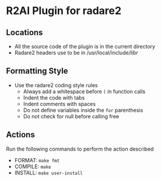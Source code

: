 # R2AI Plugin for radare2

## Locations

- All the source code of the plugin is in the current directory
- Radare2 headers use to be in /usr/local/include/libr

## Formatting Style

- Use the radare2 coding style rules
  - Always add a whitespace before `(` in function calls
  - Indent the code with tabs
  - Indent comments with spaces
  - Do not define variables inside the `for` parenthesis 
  - Do not check for null before calling free

## Actions

Run the following commands to perform the action described

- FORMAT: `make fmt`
- COMPILE: `make`
- INSTALL: `make user-install`
